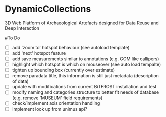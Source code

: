 # DynamicCollections
3D Web Platform of Archaeological Artefacts designed for Data Reuse and Deep Interaction


#To Do
- [ ] add 'zoom to' hotspot behaviour (see autoload template)
- [ ] add 'next' hotspot feature
- [ ] add save measurements similar to annotations (e.g. GOM like callipers)
- [ ] highlight which hotspot is which on mouseover (see auto load tempalte)
- [ ] tighten up bounding box (currently over estimate)
- [ ] remove paradata title, this information is still just metadata (description of data)
- [ ] update with modifications from current BiTFROST installation and test
- [ ] modify naming and categories structure to better fit needs of database (e.g. remove 'MUSEUM' field requirements)
- [ ] check/implement axis orientation handling
- [ ] implement look up from unimus api?
